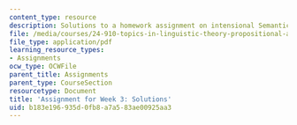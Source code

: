 ```yaml
---
content_type: resource
description: Solutions to a homework assignment on intensional Semantics.
file: /media/courses/24-910-topics-in-linguistic-theory-propositional-attitudes-spring-2009/b183e196935d0fb8a7a583ae00925aa3_MIT24_910s09_sol_assn02.pdf
file_type: application/pdf
learning_resource_types:
- Assignments
ocw_type: OCWFile
parent_title: Assignments
parent_type: CourseSection
resourcetype: Document
title: 'Assignment for Week 3: Solutions'
uid: b183e196-935d-0fb8-a7a5-83ae00925aa3
---
```

